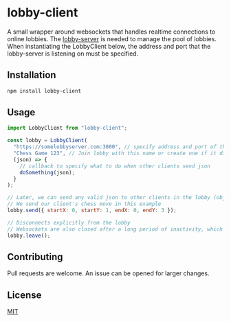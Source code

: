 # lobby-client

A small wrapper around websockets that handles realtime connections to online lobbies. The [lobby-server](https://www.npmjs.com/package/lobby-server "Lobby Server NPM Package") is needed to manage the pool of lobbies. When instantiating the LobbyClient below, the address and port that the lobby-server is listening on must be specified.

## Installation

```bash
npm install lobby-client
```

## Usage

```javascript
import LobbyClient from "lobby-client";

const lobby = LobbyClient(
  "https://somelobbyserver.com:3000", // specify address and port of the lobby server
  "Chess Game 123", // Join lobby with this name or create one if it did not exist
  (json) => {
    // callback to specify what to do when other clients send json
    doSomething(json);
  }
);

// Later, we can send any valid json to other clients in the lobby (objects, strings)
// We send our client's chess move in this example
lobby.send({ startX: 0, startY: 1, endX: 0, endY: 3 });

// Disconnects explicitly from the lobby
// Websockets are also closed after a long period of inactivity, which is handled by socket.io
lobby.leave();
```

## Contributing

Pull requests are welcome. An issue can be opened for larger changes.

## License

[MIT](https://choosealicense.com/licenses/mit/)
